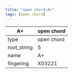 ```yaml
---
title: "open chord:A+"
tags: [open chord]
---
```


|A+|open chord|
|---|---|
|type|open chord|
|root_string|5|
|name|A+|
|fingering|X03221|


